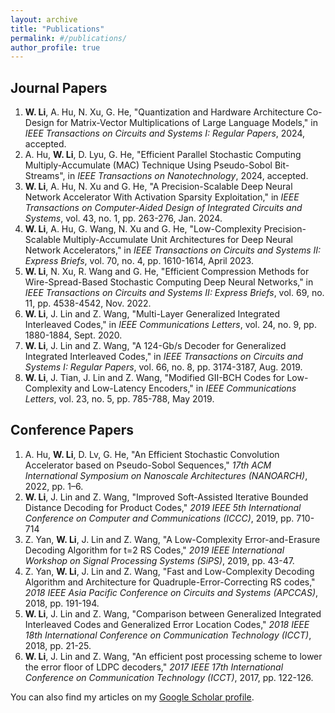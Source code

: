 ```yaml
---
layout: archive
title: "Publications"
permalink: #/publications/
author_profile: true
---
```


## Journal Papers
1. **W. Li**, A. Hu, N. Xu, G. He, "Quantization and Hardware Architecture Co-Design for Matrix-Vector Multiplications of Large Language Models," in *IEEE Transactions on Circuits and Systems I: Regular Papers*, 2024, accepted.
2. A. Hu, **W. Li**, D. Lyu, G. He, "Efficient Parallel Stochastic Computing Multiply-Accumulate (MAC) Technique Using Pseudo-Sobol Bit-Streams", in *IEEE Transactions on Nanotechnology*, 2024, accepted.
3. **W. Li**, A. Hu, N. Xu and G. He, "A Precision-Scalable Deep Neural Network Accelerator With Activation Sparsity Exploitation," in *IEEE Transactions on Computer-Aided Design of Integrated Circuits and Systems*, vol. 43, no. 1, pp. 263-276, Jan. 2024.
4. **W. Li**, A. Hu, G. Wang, N. Xu and G. He, "Low-Complexity Precision-Scalable Multiply-Accumulate Unit Architectures for Deep Neural Network Accelerators," in *IEEE Transactions on Circuits and Systems II: Express Briefs*, vol. 70, no. 4, pp. 1610-1614, April 2023.
5. **W. Li**, N. Xu, R. Wang and G. He, "Efficient Compression Methods for Wire-Spread-Based Stochastic Computing Deep Neural Networks," in *IEEE Transactions on Circuits and Systems II: Express Briefs*, vol. 69, no. 11, pp. 4538-4542, Nov. 2022.
6. **W. Li**, J. Lin and Z. Wang, "Multi-Layer Generalized Integrated Interleaved Codes," in *IEEE Communications Letters*, vol. 24, no. 9, pp. 1880-1884, Sept. 2020.
7. **W. Li**, J. Lin and Z. Wang, "A 124-Gb/s Decoder for Generalized Integrated Interleaved Codes," in *IEEE Transactions on Circuits and Systems I: Regular Papers*, vol. 66, no. 8, pp. 3174-3187, Aug. 2019.
8. **W. Li**, J. Tian, J. Lin and Z. Wang, "Modified GII-BCH Codes for Low-Complexity and Low-Latency Encoders," in *IEEE Communications Letters*, vol. 23, no. 5, pp. 785-788, May 2019.
## Conference Papers
1. A. Hu, **W. Li**, D. Lv, G. He, "An Efficient Stochastic Convolution Accelerator based on Pseudo-Sobol Sequences," *17th ACM International Symposium on Nanoscale Architectures (NANOARCH)*, 2022, pp. 1–6.
1. **W. Li**, J. Lin and Z. Wang, "Improved Soft-Assisted Iterative Bounded Distance Decoding for Product Codes," *2019 IEEE 5th International Conference on Computer and Communications (ICCC)*, 2019, pp. 710-714
1. Z. Yan, **W. Li**, J. Lin and Z. Wang, "A Low-Complexity Error-and-Erasure Decoding Algorithm for t=2 RS Codes," *2019 IEEE International Workshop on Signal Processing Systems (SiPS)*, 2019, pp. 43-47.
1. Z. Yan, **W. Li**, J. Lin and Z. Wang, "Fast and Low-Complexity Decoding Algorithm and Architecture for Quadruple-Error-Correcting RS codes," *2018 IEEE Asia Pacific Conference on Circuits and Systems (APCCAS)*, 2018, pp. 191-194.
1. **W. Li**, J. Lin and Z. Wang, "Comparison between Generalized Integrated Interleaved Codes and Generalized Error Location Codes," *2018 IEEE 18th International Conference on Communication Technology (ICCT)*, 2018, pp. 21-25.
1. **W. Li**, J. Lin and Z. Wang, "An efficient post processing scheme to lower the error floor of LDPC decoders," *2017 IEEE 17th International Conference on Communication Technology (ICCT)*, 2017, pp. 122-126.

  You can also find my articles on my [Google Scholar profile](https://scholar.google.com/citations?user=2wfEnbsAAAAJ&hl=zh-CN).
